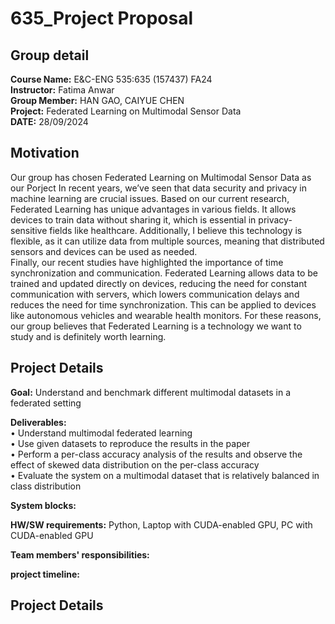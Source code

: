 # 635_Project Proposal 
## Group detail
__Course Name:__ E&C-ENG 535:635 (157437) FA24  
__Instructor:__ Fatima Anwar  
__Group Member:__ HAN GAO, CAIYUE CHEN  
__Project:__ Federated Learning on Multimodal Sensor Data  
__DATE:__ 28/09/2024  

## Motivation
Our group has chosen Federated Learning on Multimodal Sensor Data as our Porject In recent years, we’ve seen that data security and privacy in machine learning are crucial issues. Based on our current research, Federated Learning has unique advantages in various fields. It allows devices to train data without sharing it, which is essential in privacy-sensitive fields like healthcare. Additionally, I believe this technology is flexible, as it can utilize data from multiple sources, meaning that distributed sensors and devices can be used as needed.  
Finally, our recent studies have highlighted the importance of time synchronization and communication. Federated Learning allows data to be trained and updated directly on devices, reducing the need for constant communication with servers, which lowers communication delays and reduces the need for time synchronization. This can be applied to devices like autonomous vehicles and wearable health monitors. For these reasons, our group believes that Federated Learning is a technology we want to study and is definitely worth learning.

## Project Details  
__Goal:__ Understand and benchmark different multimodal datasets in a federated setting

__Deliverables:__  
• Understand multimodal federated learning  
• Use given datasets to reproduce the results in the paper  
• Perform a per-class accuracy analysis of the results and observe the effect of skewed data distribution on the per-class accuracy  
• Evaluate the system on a multimodal dataset that is relatively balanced in class distribution  

__System blocks:__  

__HW/SW requirements:__  Python, Laptop with CUDA-enabled GPU, PC with CUDA-enabled GPU  

__Team members' responsibilities:__  

__project timeline:__  

## Project Details 




